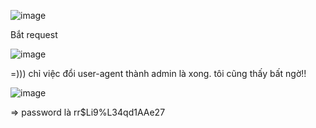 ![image](https://github.com/nguyenngocdung18/RootMe/assets/134156226/f72ad2a0-2b74-43c5-bec3-2e21b9f62bbc)

Bắt request

![image](https://github.com/nguyenngocdung18/RootMe/assets/134156226/f7c2c6d8-5dfe-49e7-823c-172964683434)

=))) chỉ việc đổi user-agent thành admin là xong. tôi cũng thấy bất ngờ!!

![image](https://github.com/nguyenngocdung18/RootMe/assets/134156226/1cd454c8-0c73-4a64-825a-1b8d31721c72)

=> password là rr$Li9%L34qd1AAe27
